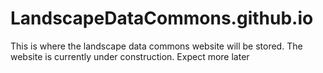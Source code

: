 # LandscapeDataCommons.github.io
This is where the landscape data commons website will be stored. The website is currently under construction. Expect more later
